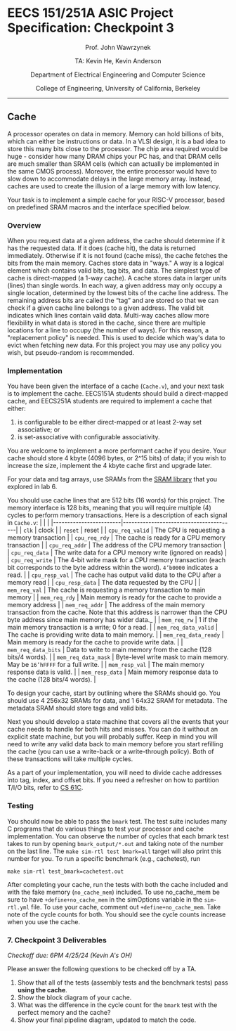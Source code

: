 # EECS 151/251A ASIC Project Specification: Checkpoint 3
<p align="center">
Prof. John Wawrzynek
</p>
<p align="center">
TA: Kevin He, Kevin Anderson
</p>
<p align="center">
Department of Electrical Engineering and Computer Science
</p>
<p align="center">
College of Engineering, University of California, Berkeley
</p>

---

## Cache

A processor operates on data in memory. Memory can hold billions of bits,
which can either be instructions or data. In a VLSI design,
it is a bad idea to store this many bits close to the processor.
The chip area required would be huge - consider how many DRAM chips your PC has, and that DRAM cells
are much smaller than SRAM cells (which can actually be implemented in the same CMOS process).
Moreover, the entire processor would have to slow down to accommodate delays in the large memory
array. Instead, caches are used to create the illusion of a large memory with low latency.

Your task is to implement a simple cache for your RISC-V processor, based on
predefined SRAM macros and the interface specified below.

### Overview

When you request data at a given address, the cache should determine if it has the requested data.
If it does (cache hit), the data is returned immediately.
Otherwise if it is not found (cache miss), the cache fetches the bits from the
main memory.
Caches store data in "ways." A way is a logical element which contains valid bits, tag bits, and data.
The simplest type of cache is direct-mapped (a 1-way cache). A cache stores data in larger units (lines)
than single words. In each way, a given address may only occupy a single location, determined by the
lowest bits of the cache line address. The remaining address bits are called the “tag” and are stored so
that we can check if a given cache line belongs to a given address. The valid bit indicates which lines
contain valid data.
Multi-way caches allow more flexibility in what data is stored in the cache, since there are multiple
locations for a line to occupy (the number of ways). For this reason, a "replacement policy" is needed.
This is used to decide which way's data to evict when fetching new data. For this project you may use
any policy you wish, but pseudo-random is recommended.

### Implementation

You have been given the interface of a cache (`Cache.v`), and your next task is to implement the cache.
EECS151A students should build a direct-mapped cache, and EECS251A students are required to implement a cache that either:
1. is configurable to be either direct-mapped or at least 2-way set associative; or
2. is set-associative with configurable associativity.

You are welcome to implement a more performant cache if you desire.
Your cache should store 4 kbyte (4096 bytes, or 2^15 bits) of data;
if you wish to increase the size, implement the 4 kbyte
cache first and upgrade later.

For your data and tag arrays, use SRAMs from the
[SRAM library](https://github.com/rahulk29/sram22_sky130_macros)
that you explored in lab 6.

You should use cache lines that are 512 bits (16 words) for this project. The memory interface is
128 bits, meaning that you will require multiple (4) cycles to perform memory transactions.
Here is a description of each signal in `Cache.v`:
|                        |                                        |
|------------------------|----------------------------------------|
| `clk`                  | clock |
| `reset`                | reset |
| `cpu_req_valid`        | The CPU is requesting a memory transaction |
| `cpu_req_rdy`          | The cache is ready for a CPU memory transaction |
| `cpu_req_addr`         | The address of the CPU memory transaction |
| `cpu_req_data`         | The write data for a CPU memory write (ignored on reads) |
| `cpu_req_write`        | The 4-bit write mask for a CPU memory transaction (each bit corresponds to the byte address within the word). `4’b0000` indicates a read. |
| `cpu_resp_val`         | The cache has output valid data to the CPU after a memory read |
| `cpu_resp_data`        | The data requested by the CPU |
| `mem_req_val`          | The cache is requesting a memory transaction to main memory |
| `mem_req_rdy`          | Main memory is ready for the cache to provide a memory address |
| `mem_req_addr`         | The address of the main memory transaction from the cache. Note that this address is narrower than the CPU byte address since main memory has wider data._ |
| `mem_req_rw`           | 1 if the main memory transaction is a write; 0 for a read. |
| `mem_req_data_valid`   | The cache is providing write data to main memory. |
| `mem_req_data_ready`   | Main memory is ready for the cache to provide write data. |
| `mem_req_data_bits`    | Data to write to main memory from the cache (128 bits/4 words). |
| `mem_req_data_mask`    | Byte-level write mask to main memory. May be `16’hFFFF` for a full write. |
| `mem_resp_val`         | The main memory response data is valid. |
| `mem_resp_data`        | Main memory response data to the cache (128 bits/4 words). |

To design your cache, start by outlining where the SRAMs should go.
You should use 4 256x32 SRAMs for data, and 1 64x32 SRAM for metadata.
The metadata SRAM should store tags and valid bits.

Next you should develop a state machine that covers all the events that your cache needs to handle
for both hits and misses. You can do it without an explicit state machine, but you will probably suffer. Keep in
mind you will need to write any valid data back to main memory before you start refilling the cache (you
can use a write-back or a write-through policy). Both of these transactions will take multiple cycles.

As a part of your implementation, you will need to divide cache addresses
into tag, index, and offset bits.
If you need a refresher on how to partition T/I/O bits, refer to [CS 61C](https://cs61c.org/).

### Testing

You should now be able to pass the `bmark` test. The test suite includes many C programs that do
various things to test your processor and cache implementation. You can observe the number of cycles
that each bmark test takes to run by opening `bmark_output/*.out` and taking note of the number
on the last line. The `make sim-rtl test bmark=all` target will also print this number for you.
To run a specific benchmark (e.g., cachetest), run
```
make sim-rtl test_bmark=cachetest.out
```
After completing your cache, run the tests with both the cache included and with the fake memory
(`no_cache_mem`) included. To use no_cache_mem be sure to have `+define+no_cache_mem` in the
simOptions variable in the `sim-rtl.yml` file. To use your cache, comment out `+define+no_cache_mem`.
Take note of the cycle counts for both. You should see the cycle counts increase when you use the cache.

### 7. Checkpoint 3 Deliverables
*Checkoff due: 6PM  4/25/24 (Kevin A's OH)*

Please answer the following questions to be checked off by a TA.
1. Show that all of the tests (assembly tests and the benchmark tests) pass **using the cache**.
2. Show the block diagram of your cache.
3. What was the difference in the cycle count for the `bmark` test with the perfect memory and the
cache?
4. Show your final pipeline diagram, updated to match the code.
